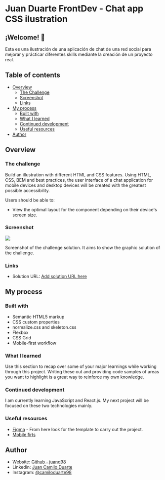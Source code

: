# Juan Duarte FrontDev - Chat app CSS ilustration

## ¡Welcome! 👋

Esta es una ilustración de una aplicación de chat de una red social para mejorar y prácticar diferentes skills mediante la creación de un proyecto real.

## Table of contents

- [Overview](#Overview)
  - [The Challenge](#the-challenge)
  - [Screenshot](#screenshot)
  - [Links](#links)
- [My process](#my-process)
  - [Built with](#built-with)
  - [What I learned](#what-i-learned)
  - [Continued development](#continued-development)
  - [Useful resources](#useful-resources)
- [Author](#author)

## Overview

### The challenge

Build an illustration with different HTML and CSS features. Using HTML, CSS, BEM and best practices, the user interface of a chat application for mobile devices and desktop devices will be created with the greatest possible accessibility.

Users should be able to:

- View the optimal layout for the component depending on their device's screen size.

### Screenshot

![](./screenshot.jpg)

Screenshot of the challenge solution. It aims to show the graphic solution of the challenge.

### Links

- Solution URL: [Add solution URL here](https://your-solution-url.com)

## My process

### Built with

- Semantic HTML5 markup
- CSS custom properties
- normalize.css and skeleton.css
- Flexbox
- CSS Grid
- Mobile-first workflow

### What I learned

Use this section to recap over some of your major learnings while working through this project. Writing these out and providing code samples of areas you want to highlight is a great way to reinforce my own knowledge.

### Continued development

I am currently learning JavaScript and React.js. My next project will be focused on these two technologies mainly.

### Useful resources

- [Figma](https://www.figma.com/file/57gluvzHFV0TS3SEgS9vvM/chat-app-css-illustration) - From here look for the template to carry out the project.
- [Mobile firts](https://stackoverflow.com/questions/43257647/mobile-first-responsive-design)

## Author

- Website: [Github - juand98 ](https://github.com/juand98)
- Linkedin: [Juan Camilo Duarte](https://www.linkedin.com/in/juan-camilo-duarte-b512b8219/)
- Instagram: [@camiloduarte98](https://www.instagram.com/camiloduarte98/)
